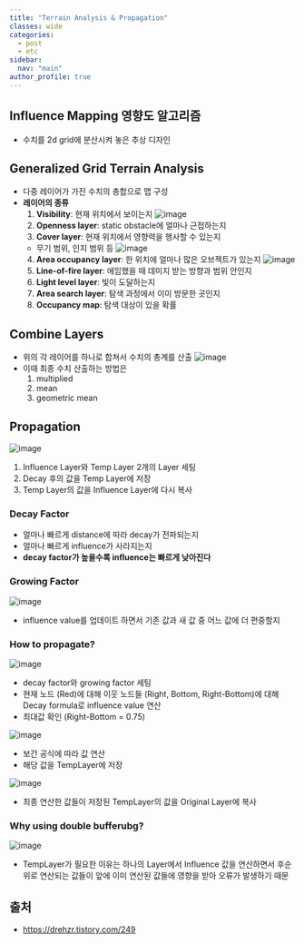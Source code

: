 ```yaml
---
title: "Terrain Analysis & Propagation"
classes: wide
categories: 
  - post
  - etc
sidebar:
  nav: "main"
author_profile: true
---
```

   
## Influence Mapping 영향도 알고리즘
* 수치를 2d grid에 분산시켜 놓은 추상 디자인

## Generalized Grid Terrain Analysis
* 다중 레이어가 가진 수치의 총합으로 맵 구성
* **레이어의 종류**
  1. **Visibility**: 현재 위치에서 보이는지
  ![image](/assets/images/{82FC1D20-F5F6-41F6-B6F3-B2FF7B6BD9CD}.png)  
  2. **Openness layer**: static obstacle에 얼마나 근접하는지
  3. **Cover layer**: 현재 위치에서 영향력을 행사할 수 있는지
    * 무기 범위, 인지 범위 등
  ![image](/assets/images/{DEEBBCCB-EC5A-4731-8BBD-C6FF3976620C}.png)  
  4. **Area occupancy layer**: 한 위치에 얼마나 많은 오브젝트가 있는지
  ![image](/assets/images/{F7C5C822-8043-4136-AB82-4B93DFA5B619}.png)  
  5. **Line-of-fire layer**: 에임했을 때 데미지 받는 방향과 범위 안인지
  6. **Light level layer**: 빛이 도달하는지
  7. **Area search layer**: 탐색 과정에서 이미 방문한 곳인지
  8. **Occupancy map**: 탐색 대상이 있을 확률

## Combine Layers
* 위의 각 레이어를 하나로 합쳐서 수치의 총계를 산출
![image](/assets/images/{47A2D7E7-368D-413B-A61B-C645DA05C37F}.png)  
* 이때 최종 수치 산출하는 방법은
  1. multiplied
  2. mean
  3. geometric mean

## Propagation
![image](/assets/images/{E945C464-D0F6-4844-BCF5-30B523268A2F}.png)  
1. Influence Layer와 Temp Layer 2개의 Layer 세팅
2. Decay 후의 값을 Temp Layer에 저장
3. Temp Layer의 값을 Influence Layer에 다시 복사

### Decay Factor 
* 얼마나 빠르게 distance에 따라 decay가 전파되는지
* 얼마나 빠르게 influence가 사라지는지
* **decay factor가 높을수록 influence는 빠르게 낮아진다**

### Growing Factor 
![image](/assets/images/{7284492B-4DE8-48BA-9E05-6BDA145C4EB2}.png)  
* influence value를 업데이트 하면서 기존 값과 새 값 중 어느 값에 더 편중할지

### How to propagate?
![image](/assets/images/{2E88141D-105C-4CD2-8A2C-0859B3A39B4A}.png)  
* decay factor와 growing factor 세팅
* 현재 노드 (Red)에 대해 이웃 노드들 (Right, Bottom, Right-Bottom)에 대해 Decay formula로 influence value 연산
* 최대값 확인 (Right-Bottom = 0.75)

![image](/assets/images/{9B5099CE-E6EE-4E7D-B462-579B4CA97F8B}.png)  
* 보간 공식에 따라 값 연산
* 해당 값을 TempLayer에 저장

![image](/assets/images/{9E963912-5A69-4CEA-BACA-441F962A3CBE}.png)  
* 최종 연산한 값들이 저장된 TempLayer의 값을 Original Layer에 복사

### Why using double bufferubg?
![image](/assets/images/{0A530AEB-3A3E-4632-B75B-8944D9B20E55}.png)  
* TempLayer가 필요한 이유는 하나의 Layer에서 Influence 값을 연산하면서 후순위로 연산되는 값들이 앞에 이미 연산된 값들에 영향을 받아 오류가 발생하기 때문

## 출처
* <https://drehzr.tistory.com/249>
